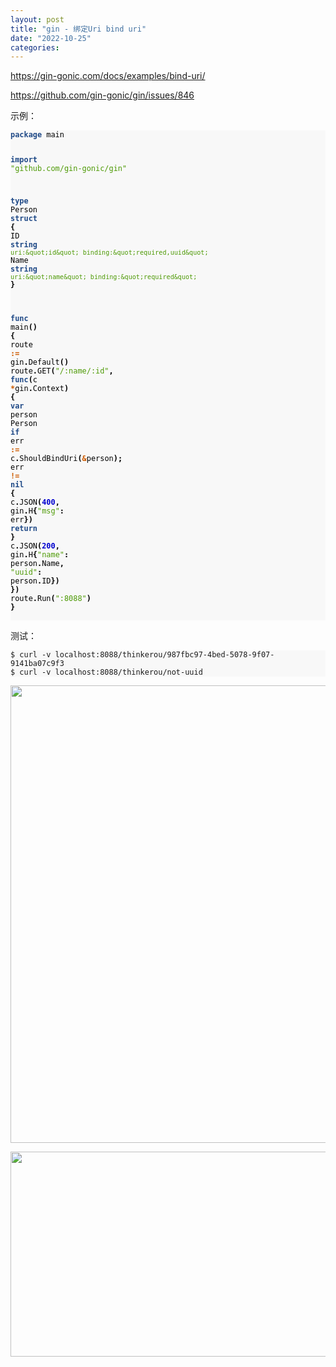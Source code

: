 ```yaml
---
layout: post
title: "gin - 绑定Uri bind uri"
date: "2022-10-25"
categories: 
---
```

<p><a href="https://gin-gonic.com/docs/examples/bind-uri/">https://gin-gonic.com/docs/examples/bind-uri/</a></p>

<p><a href="https://github.com/gin-gonic/gin/issues/846">https://github.com/gin-gonic/gin/issues/846</a></p>

<p>示例：</p>

<div class="highlight">
<pre style="background-color:#f8f8f8;-moz-tab-size:4;-o-tab-size:4;tab-size:4">
<code class="language-go" data-lang="go"><span style="color:#204a87;font-weight:700">package</span> <span style="color:#000">main</span>

<span style="color:#204a87;font-weight:700">import</span> <span style="color:#4e9a06">&quot;github.com/gin-gonic/gin&quot;</span>

<span style="color:#204a87;font-weight:700">type</span> <span style="color:#000">Person</span> <span style="color:#204a87;font-weight:700">struct</span> <span style="color:#000;font-weight:700">{</span>
	<span style="color:#000">ID</span>   <span style="color:#204a87;font-weight:700">string</span> <span style="color:#4e9a06">`uri:&quot;id&quot; binding:&quot;required,uuid&quot;`</span>
	<span style="color:#000">Name</span> <span style="color:#204a87;font-weight:700">string</span> <span style="color:#4e9a06">`uri:&quot;name&quot; binding:&quot;required&quot;`</span>
<span style="color:#000;font-weight:700">}</span>

<span style="color:#204a87;font-weight:700">func</span> <span style="color:#000">main</span><span style="color:#000;font-weight:700">()</span> <span style="color:#000;font-weight:700">{</span>
	<span style="color:#000">route</span> <span style="color:#ce5c00;font-weight:700">:=</span> <span style="color:#000">gin</span><span style="color:#000;font-weight:700">.</span><span style="color:#000">Default</span><span style="color:#000;font-weight:700">()</span>
	<span style="color:#000">route</span><span style="color:#000;font-weight:700">.</span><span style="color:#000">GET</span><span style="color:#000;font-weight:700">(</span><span style="color:#4e9a06">&quot;/:name/:id&quot;</span><span style="color:#000;font-weight:700">,</span> <span style="color:#204a87;font-weight:700">func</span><span style="color:#000;font-weight:700">(</span><span style="color:#000">c</span> <span style="color:#ce5c00;font-weight:700">*</span><span style="color:#000">gin</span><span style="color:#000;font-weight:700">.</span><span style="color:#000">Context</span><span style="color:#000;font-weight:700">)</span> <span style="color:#000;font-weight:700">{</span>
		<span style="color:#204a87;font-weight:700">var</span> <span style="color:#000">person</span> <span style="color:#000">Person</span>
		<span style="color:#204a87;font-weight:700">if</span> <span style="color:#000">err</span> <span style="color:#ce5c00;font-weight:700">:=</span> <span style="color:#000">c</span><span style="color:#000;font-weight:700">.</span><span style="color:#000">ShouldBindUri</span><span style="color:#000;font-weight:700">(</span><span style="color:#ce5c00;font-weight:700">&amp;</span><span style="color:#000">person</span><span style="color:#000;font-weight:700">);</span> <span style="color:#000">err</span> <span style="color:#ce5c00;font-weight:700">!=</span> <span style="color:#204a87;font-weight:700">nil</span> <span style="color:#000;font-weight:700">{</span>
			<span style="color:#000">c</span><span style="color:#000;font-weight:700">.</span><span style="color:#000">JSON</span><span style="color:#000;font-weight:700">(</span><span style="color:#0000cf;font-weight:700">400</span><span style="color:#000;font-weight:700">,</span> <span style="color:#000">gin</span><span style="color:#000;font-weight:700">.</span><span style="color:#000">H</span><span style="color:#000;font-weight:700">{</span><span style="color:#4e9a06">&quot;msg&quot;</span><span style="color:#000;font-weight:700">:</span> <span style="color:#000">err</span><span style="color:#000;font-weight:700">})</span>
			<span style="color:#204a87;font-weight:700">return</span>
		<span style="color:#000;font-weight:700">}</span>
		<span style="color:#000">c</span><span style="color:#000;font-weight:700">.</span><span style="color:#000">JSON</span><span style="color:#000;font-weight:700">(</span><span style="color:#0000cf;font-weight:700">200</span><span style="color:#000;font-weight:700">,</span> <span style="color:#000">gin</span><span style="color:#000;font-weight:700">.</span><span style="color:#000">H</span><span style="color:#000;font-weight:700">{</span><span style="color:#4e9a06">&quot;name&quot;</span><span style="color:#000;font-weight:700">:</span> <span style="color:#000">person</span><span style="color:#000;font-weight:700">.</span><span style="color:#000">Name</span><span style="color:#000;font-weight:700">,</span> <span style="color:#4e9a06">&quot;uuid&quot;</span><span style="color:#000;font-weight:700">:</span> <span style="color:#000">person</span><span style="color:#000;font-weight:700">.</span><span style="color:#000">ID</span><span style="color:#000;font-weight:700">})</span>
	<span style="color:#000;font-weight:700">})</span>
	<span style="color:#000">route</span><span style="color:#000;font-weight:700">.</span><span style="color:#000">Run</span><span style="color:#000;font-weight:700">(</span><span style="color:#4e9a06">&quot;:8088&quot;</span><span style="color:#000;font-weight:700">)</span>
<span style="color:#000;font-weight:700">}</span>
</code></pre>
</div>

<p>测试：</p>

<pre style="background-color:#f8f8f8;-moz-tab-size:4;-o-tab-size:4;tab-size:4">
<code class="language-sh" data-lang="sh">$ curl -v localhost:8088/thinkerou/987fbc97-4bed-5078-9f07-9141ba07c9f3
$ curl -v localhost:8088/thinkerou/not-uuid
</code></pre>

<p><img height="732" src="/uploads/ckeditor/pictures/622/image-20221025092927-1.png" width="1654" /></p>

<p><img height="328" src="/uploads/ckeditor/pictures/623/image-20221025092940-2.png" width="1428" /></p>

